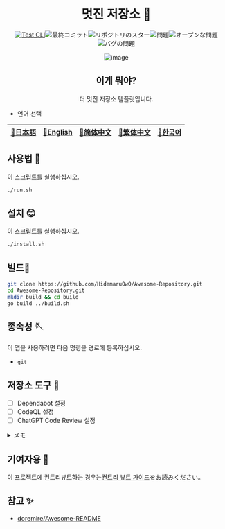 <div align="center">

# 멋진 저장소 🎨

<!-- s;HidemaruOwO/Awesome-Repository;User/Repository;g -->

[![Test CLI](https://github.com/HidemaruOwO/Awesome-Repository/actions/workflows/test.yml/badge.svg)](https://github.com/HidemaruOwO/Awesome-Repository/actions/workflows/test.yml)![最終コミット](https://img.shields.io/github/last-commit/HidemaruOwO/Awesome-Repository?style=flat-square)![リポジトリのスター](https://img.shields.io/github/stars/HidemaruOwO/Awesome-Repository?style=flat-square)![問題](https://img.shields.io/github/issues/HidemaruOwO/Awesome-Repository?style=flat-square)![オープンな問題](https://img.shields.io/github/issues-raw/HidemaruOwO/Awesome-Repository?style=flat-square)![バグの問題](https://img.shields.io/github/issues/HidemaruOwO/Awesome-Repository/bug?style=flat-square)

![image](https://github.com/HidemaruOwO/Awesome-Repository/assets/82384920/bf4ccddf-3eae-4fae-97f4-d2b59bec919f)

## 이게 뭐야?

더 멋진 저장소 템플릿입니다.

</div>

-   언어 선택

<table>
  <thead>
    <tr>
      <th style="text-align:center"><a href="README.md">🎌日本語</a></th>
      <th style="text-align:center"><a href="README.en.md">🤡English</a></th>
      <th style="text-align:center"><a href="README.zh-CN.md">🐉简体中文</a></th>
      <th style="text-align:center"><a href="README.zh-TW.md">🍜繁体中文</a></th>
      <th style="text-align:center"><a href="README.ko.md">🌸한국어</a></th>
    </tr>
  </thead>
</table>

## 사용법 💨

이 스크립트를 실행하십시오.

```bash
./run.sh
```

## 설치 😊

이 스크립트를 실행하십시오.

```bash
./install.sh
```

## 빌드🔨

```bash
git clone https://github.com/HidemaruOwO/Awesome-Repository.git
cd Awesome-Repository.git
mkdir build && cd build
go build ../build.sh
```

## 종속성 🪡

이 앱을 사용하려면 다음 명령을 경로에 등록하십시오.

-   `git`

## 저장소 도구 🔧

-   [ ] Dependabot 설정
-   [ ] CodeQL 설정
-   [ ] ChatGPT Code Review 설정

<details>
<summary>メモ</summary>

-   Dependabot 설정
    -   `.github/dependabot.yml`의`package-ecosystem`에 값 설정(예: npm,yarn,pip)
-   CodeQL 설정
    -   <https://dev.classmethod.jp/articles/github-code-scanning/>
    -   [대응 언어](https://codeql.github.com/docs/codeql-overview/supported-languages-and-frameworks/)
-   GPT PR 설정
    -   리포지토리`Secret Value`에`OPENAI_API_KEY`설정
    -   <https://github.com/anc95/ChatGPT-CodeReview/blob/main/README.ja.md>

</details>

## 기여자용 🤝

이 프로젝트에 컨트리뷰트하는 경우는[컨트리 뷰트 가이드](docs/README.md)をお読みください。

## 참고 ✨

-   [doremire/Awesome-README](https://github.com/doremire/Awesome-README)
